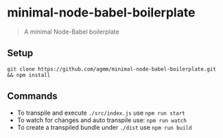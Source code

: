 # minimal-node-babel-boilerplate

> A minimal Node-Babel boilerplate

## Setup 

```
git clone https://github.com/agmm/minimal-node-babel-boilerplate.git && npm install
```

## Commands

- To transpile and execute `./src/index.js` use `npm run start`
- To watch for changes and auto transpile use: `npm run watch`
- To create a transpiled bundle under `./dist` use `npm run build`